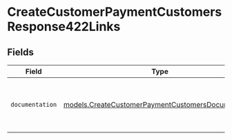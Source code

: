 # CreateCustomerPaymentCustomersResponse422Links


## Fields

| Field                                                                                                          | Type                                                                                                           | Required                                                                                                       | Description                                                                                                    |
| -------------------------------------------------------------------------------------------------------------- | -------------------------------------------------------------------------------------------------------------- | -------------------------------------------------------------------------------------------------------------- | -------------------------------------------------------------------------------------------------------------- |
| `documentation`                                                                                                | [models.CreateCustomerPaymentCustomersDocumentation](../models/createcustomerpaymentcustomersdocumentation.md) | :heavy_check_mark:                                                                                             | The URL to the generic Mollie API error handling guide.                                                        |